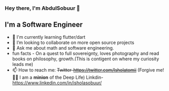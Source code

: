### Hey there, I'm AbdulSobuur 👋

## I'm a Software Engineer

- 🔭 I'm currently learning flutter/dart
- 👯 I’m looking to collaborate on more open source projects
-  💬 Ask me about math and software engineering.
-  fun facts - On a quest to full sovereignty, loves photography and read books on philosophy, growth.(This is contigent on where my curiosity leads me)
- 📫 How to reach me: ~~Twitter-https://twitter.com/Isholatomii~~ (Forgive me!🤷‍♂️ I am a __minion__ of the Deep Life) Linkdin-https://www.linkedin.com/in/isholasobuur/
